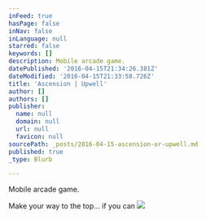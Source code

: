 ```yaml
---
inFeed: true
hasPage: false
inNav: false
inLanguage: null
starred: false
keywords: []
description: Mobile arcade game.
datePublished: '2016-04-15T21:34:26.381Z'
dateModified: '2016-04-15T21:33:58.726Z'
title: 'Ascension | Upwell'
author: []
authors: []
publisher:
  name: null
  domain: null
  url: null
  favicon: null
sourcePath: _posts/2016-04-15-ascension-or-upwell.md
published: true
_type: Blurb

---
```

Mobile arcade game.

Make your way to the top... if you can ![](https://the-grid-user-content.s3-us-west-2.amazonaws.com/7a7c1c6c-c5c4-4be3-9367-15468b846ac1.gif)
